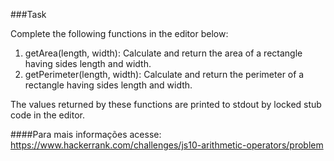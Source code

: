 ###Task

Complete the following functions in the editor below:

1. getArea(length, width): Calculate and return the area of a rectangle having sides length and width.
2. getPerimeter(length, width): Calculate and return the perimeter of a rectangle having sides length and width.

The values returned by these functions are printed to stdout by locked stub code in the editor.


####Para mais informações acesse: https://www.hackerrank.com/challenges/js10-arithmetic-operators/problem